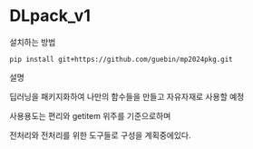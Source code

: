 # DLpack_v1

설치하는 방법

```
pip install git+https://github.com/guebin/mp2024pkg.git
```


설명

딥러닝을 패키지화하여 나만의 함수들을 만들고 자유자재로 사용할 예정

사용용도는 편리와 getitem 위주를 기준으로하며

전처리와 전처리를 위한 도구들로 구성을 계획중에있다.



